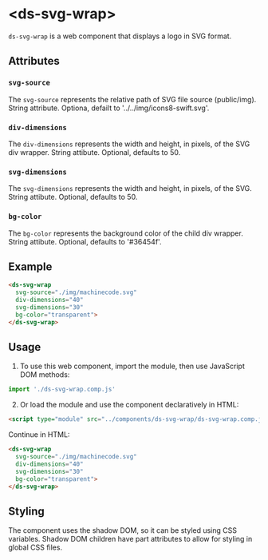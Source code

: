  # &lt;ds-svg-wrap&gt;

`ds-svg-wrap` is a web component that displays a logo in SVG format.

## Attributes

### `svg-source`
The `svg-source` represents the relative path of SVG file source (public/img). String attribute. Optiona, defailt to '../../img/icons8-swift.svg'.

### `div-dimensions`
The `div-dimensions` represents the width and height, in pixels, of the SVG div wrapper. String attibute. Optional, defaults to 50.

### `svg-dimensions`
The `svg-dimensions` represents the width and height, in pixels, of the SVG. String attibute. Optional, defaults to 50.

### `bg-color`
The `bg-color` represents the background color of the child div wrapper. String attibute. Optional, defaults to '#36454f'.

## Example

```html
<ds-svg-wrap 
  svg-source="./img/machinecode.svg" 
  div-dimensions="40" 
  svg-dimensions="30"
  bg-color="transparent">
</ds-svg-wrap>
```

## Usage

1. To use this web component, import the module, then use JavaScript DOM methods:

```javascript
import './ds-svg-wrap.comp.js'
```

2. Or load the module and use the component declaratively in HTML:

```html
<script type="module" src="../components/ds-svg-wrap/ds-svg-wrap.comp.js"></script>
```

Continue in HTML:

```html
<ds-svg-wrap 
  svg-source="./img/machinecode.svg" 
  div-dimensions="40" 
  svg-dimensions="30"
  bg-color="transparent">
</ds-svg-wrap>
```

## Styling
The component uses the shadow DOM, so it can be styled using CSS variables. Shadow DOM children have part attributes to allow for styling in global CSS files.
